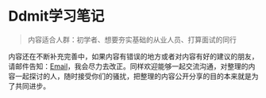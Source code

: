 # Ddmit学习笔记

> 内容适合人群：初学者、想要夯实基础的从业人员、打算面试的同行


内容还在不断补充完善中，如果内容有错误的地方或者对内容有好的建议的朋友，请邮件告知：<a href="mailto:ddmit.w(at)outlook.com">Email</a>，我会尽力去改正。同样欢迎能够一起交流沟通，对整理的内容一起探讨的人，随时接受你们的骚扰，把整理的内容公开分享的目的本来就是为了共同进步。

